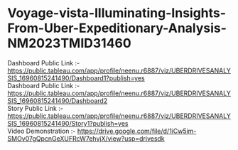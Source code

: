 # Voyage-vista-Illuminating-Insights-From-Uber-Expeditionary-Analysis-NM2023TMID31460                                                                                   
Dashboard Public Link :-                                                                                                                                       https://public.tableau.com/app/profile/neenu.r6887/viz/UBERDRIVESANALYSIS_16960815241490/Dashboard1?publish=yes                                                                                                                                                                                                        
Dashboard Public Link :-                                                                                                                                       https://public.tableau.com/app/profile/neenu.r6887/viz/UBERDRIVESANALYSIS_16960815241490/Dashboard2                                                                                                                                                                                                                     
Story Public Link :-                                                                                                                                           https://public.tableau.com/app/profile/neenu.r6887/viz/UBERDRIVESANALYSIS_16960815241490/Story1?publish=yes                                                                                                                                                                                                                  
Video Demonstration :-                                                                                                                                         https://drive.google.com/file/d/1iCw5im-SMOv07gQpcnGeXUFRcW7ehvjX/view?usp=drivesdk
